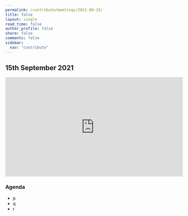 ```yaml
---
permalink: /contribute/meetings/2021-09-15/
title: false
layout: single
read_time: false
author_profile: false
share: false
comments: false
sidebar:
  nav: "contribute"
---
```


## 15th September 2021

<iframe width="560" height="315" src="https://www.youtube.com/embed/XlSj6fMMZMs" title="YouTube video player" frameborder="0" allow="accelerometer; autoplay; clipboard-write; encrypted-media; gyroscope; picture-in-picture" allowfullscreen></iframe>

### Agenda
* p
* q
* r